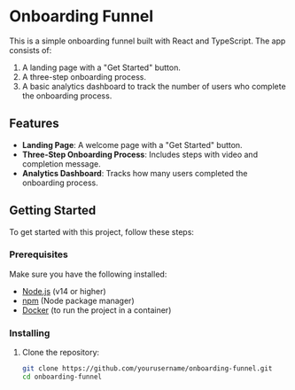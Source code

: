 # Onboarding Funnel

This is a simple onboarding funnel built with React and TypeScript. The app consists of:
1. A landing page with a "Get Started" button.
2. A three-step onboarding process.
3. A basic analytics dashboard to track the number of users who complete the onboarding process.

## Features
- **Landing Page**: A welcome page with a "Get Started" button.
- **Three-Step Onboarding Process**: Includes steps with video and completion message.
- **Analytics Dashboard**: Tracks how many users completed the onboarding process.

## Getting Started

To get started with this project, follow these steps:

### Prerequisites
Make sure you have the following installed:
- [Node.js](https://nodejs.org/en/) (v14 or higher)
- [npm](https://www.npmjs.com/) (Node package manager)
- [Docker](https://www.docker.com/) (to run the project in a container)

### Installing

1. Clone the repository:
   ```bash
   git clone https://github.com/yourusername/onboarding-funnel.git
   cd onboarding-funnel
